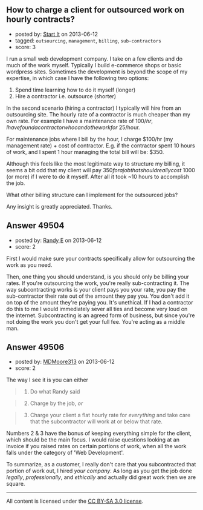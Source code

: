 ## How to charge a client for outsourced work on hourly contracts?

- posted by: [Start It](https://stackexchange.com/users/-1/26612-start-it) on 2013-06-12
- tagged: `outsourcing`, `management`, `billing`, `sub-contractors`
- score: 3

I run a small web development company.
I take on a few clients and do much of the work myself.
Typically I build e-commerce shops or basic wordpress sites.
Sometimes the development is beyond the scope of my expertise, in which case I have the following two options:

1. Spend time learning how to do it myself (longer)
2. Hire a contractor i.e. outsource (shorter)

In the second scenario (hiring a contractor) I typically will hire from an outsourcing site. The hourly rate of a contractor is much cheaper than my own rate. For example I have a maintenance rate of $100/hr, I have found a contractor who can do the work for ~$25/hour. 

For maintenance jobs where I bill by the hour, I charge $100/hr (my management rate) + cost of contractor.
E.g. if the contractor spent 10 hours of work, and I spent 1 hour managing the total bill will be: $350.

Although this feels like the most legitimate way to structure my billing, it seems a bit odd that my client will pay $350 for a job that should really cost ~$1000 (or more) if I were to do it myself. After all it took ~10 hours to accomplish the job.

What other billing structure can I implement for the outsourced jobs?

Any insight is greatly appreciated.
Thanks.


## Answer 49504

- posted by: [Randy E](https://stackexchange.com/users/-1/19553-randy-e) on 2013-06-12
- score: 2

First I would make sure your contracts specifically allow for outsourcing the work as you need.

Then, one thing you should understand, is you should only be billing your rates. If you're outsourcing the work, you're really sub-contracting it. The way subcontracting works is your client pays you your rate, you pay the sub-contractor their rate out of the amount they pay you. You don't add it on top of the amount they're paying you. It's unethical. If I had a contractor do this to me I would immediately sever all ties and become very loud on the internet. Subcontracting is an agreed form of business, but since you're not doing the work you don't get your full fee. You're acting as a middle man.


## Answer 49506

- posted by: [MDMoore313](https://stackexchange.com/users/-1/23558-mdmoore313) on 2013-06-12
- score: 2

The way I see it is you can either 

>1) Do what Randy said 

>2) Charge by the job, *or* 

>3) Charge your client a flat hourly rate for *everything* and take care that the subcontractor will work at or below that rate. 

Numbers 2 & 3 have the bonus of keeping everything simple for the client, which should be the main focus. I would raise questions looking at an invoice if you raised rates on certain portions of work, when all the work falls under the category of 'Web Development'. 

To summarize, as a customer, I really don't care that you subcontracted that portion of work out, I hired *your company*. As long as you get the job done *legally*, *professionally*, and *ethically* and actually did great work then we are square. 





---

All content is licensed under the [CC BY-SA 3.0 license](https://creativecommons.org/licenses/by-sa/3.0/).

